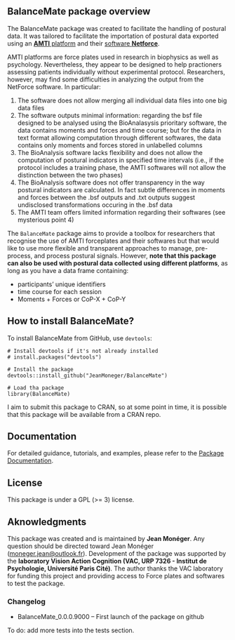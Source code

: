 ## BalanceMate package overview

The BalanceMate package was created to facilitate the handling of
postural data. It was tailored to facilitate the importation of postural
data exported using an [**AMTI** platform](https://www.amti.biz/) and
their [software **Netforce**](https://www.amti.biz/product/netforce/).

AMTI platforms are force plates used in research in biophysics as well
as psychology. Nevertheless, they appear to be designed to help
practioners assessing patients individually without experimental
protocol. Researchers, however, may find some difficulties in analyzing
the output from the NetForce software. In particular:

1.  The software does not allow merging all individual data files into
    one big data files
2.  The software outputs minimal information: regarding the bsf file
    designed to be analysed using the BioAnalasysis prioritary software,
    the data contains moments and forces and time course; but for the
    data in text format allowing computation through different
    softwares, the data contains only moments and forces stored in
    unlabelled columns
3.  The BioAnalysis software lacks flexibility and does not allow the
    computation of postural indicators in specified time intervals
    (i.e., if the protocol includes a training phase, the AMTI softwares
    will not allow the distinction between the two phases)
4.  The BioAnalysis software does not offer transparency in the way
    postural indicators are calculated. In fact subtle differences in
    moments and forces between the .bsf outputs and .txt outputs suggest
    undisclosed transformations occuring in the .bsf data
5.  The AMTI team offers limited information regarding their softwares
    (see mysterious point 4)

The `BalanceMate` package aims to provide a toolbox for researchers that
recognise the use of AMTI forceplates and their softwares but that would
like to use more flexible and transparent approaches to manage,
pre-process, and process postural signals. However, **note that this
package can also be used with postural data collected using different
platforms**, as long as you have a data frame containing:

-   participants’ unique identifiers
-   time course for each session
-   Moments + Forces or CoP-X + CoP-Y

## How to install BalanceMate?

To install BalanceMate from GitHub, use `devtools`:

    # Install devtools if it's not already installed
    # install.packages("devtools")

    # Install the package
    devtools::install_github("JeanMoneger/BalanceMate")

    # Load tha package
    library(BalanceMate)

I aim to submit this package to CRAN, so at some point in time, it is
possible that this package will be available from a CRAN repo.

## Documentation

For detailed guidance, tutorials, and examples, please refer to the
[Package Documentation](https://jeanmoneger.com/book/).

## License

This package is under a GPL (&gt;= 3) license.

## Aknowledgments

This package was created and is maintained by **Jean Monéger**. Any
question should be directed toward Jean Monéger
(<moneger.jean@outlook.fr>). Development of the package was supported by
the **laboratory Vision Action Cognition (VAC, URP 7326 - Institut de
Psychologie, Université Paris Cité)**. The author thanks the VAC
laboratory for funding this project and providing access to Force plates
and softwares to test the package.

### Changelog

-   BalanceMate\_0.0.0.9000 – First launch of the package on github

To do: add more tests into the tests section.
